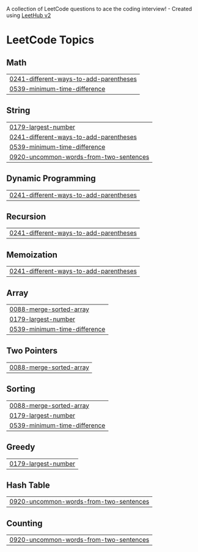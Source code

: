 A collection of LeetCode questions to ace the coding interview! - Created using [LeetHub v2](https://github.com/arunbhardwaj/LeetHub-2.0)
<!---LeetCode Topics Start-->
# LeetCode Topics
## Math
|  |
| ------- |
| [0241-different-ways-to-add-parentheses](https://github.com/wantouw/Leetcode/tree/master/0241-different-ways-to-add-parentheses) |
| [0539-minimum-time-difference](https://github.com/wantouw/Leetcode/tree/master/0539-minimum-time-difference) |
## String
|  |
| ------- |
| [0179-largest-number](https://github.com/wantouw/Leetcode/tree/master/0179-largest-number) |
| [0241-different-ways-to-add-parentheses](https://github.com/wantouw/Leetcode/tree/master/0241-different-ways-to-add-parentheses) |
| [0539-minimum-time-difference](https://github.com/wantouw/Leetcode/tree/master/0539-minimum-time-difference) |
| [0920-uncommon-words-from-two-sentences](https://github.com/wantouw/Leetcode/tree/master/0920-uncommon-words-from-two-sentences) |
## Dynamic Programming
|  |
| ------- |
| [0241-different-ways-to-add-parentheses](https://github.com/wantouw/Leetcode/tree/master/0241-different-ways-to-add-parentheses) |
## Recursion
|  |
| ------- |
| [0241-different-ways-to-add-parentheses](https://github.com/wantouw/Leetcode/tree/master/0241-different-ways-to-add-parentheses) |
## Memoization
|  |
| ------- |
| [0241-different-ways-to-add-parentheses](https://github.com/wantouw/Leetcode/tree/master/0241-different-ways-to-add-parentheses) |
## Array
|  |
| ------- |
| [0088-merge-sorted-array](https://github.com/wantouw/Leetcode/tree/master/0088-merge-sorted-array) |
| [0179-largest-number](https://github.com/wantouw/Leetcode/tree/master/0179-largest-number) |
| [0539-minimum-time-difference](https://github.com/wantouw/Leetcode/tree/master/0539-minimum-time-difference) |
## Two Pointers
|  |
| ------- |
| [0088-merge-sorted-array](https://github.com/wantouw/Leetcode/tree/master/0088-merge-sorted-array) |
## Sorting
|  |
| ------- |
| [0088-merge-sorted-array](https://github.com/wantouw/Leetcode/tree/master/0088-merge-sorted-array) |
| [0179-largest-number](https://github.com/wantouw/Leetcode/tree/master/0179-largest-number) |
| [0539-minimum-time-difference](https://github.com/wantouw/Leetcode/tree/master/0539-minimum-time-difference) |
## Greedy
|  |
| ------- |
| [0179-largest-number](https://github.com/wantouw/Leetcode/tree/master/0179-largest-number) |
## Hash Table
|  |
| ------- |
| [0920-uncommon-words-from-two-sentences](https://github.com/wantouw/Leetcode/tree/master/0920-uncommon-words-from-two-sentences) |
## Counting
|  |
| ------- |
| [0920-uncommon-words-from-two-sentences](https://github.com/wantouw/Leetcode/tree/master/0920-uncommon-words-from-two-sentences) |
<!---LeetCode Topics End-->